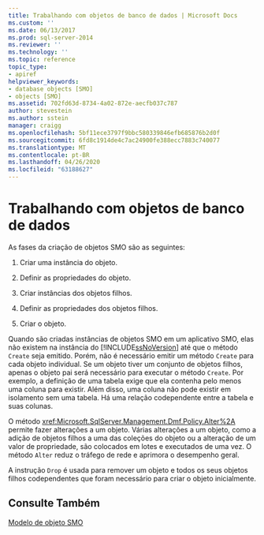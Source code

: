 ```yaml
---
title: Trabalhando com objetos de banco de dados | Microsoft Docs
ms.custom: ''
ms.date: 06/13/2017
ms.prod: sql-server-2014
ms.reviewer: ''
ms.technology: ''
ms.topic: reference
topic_type:
- apiref
helpviewer_keywords:
- database objects [SMO]
- objects [SMO]
ms.assetid: 702fd63d-8734-4a02-872e-aecfb037c787
author: stevestein
ms.author: sstein
manager: craigg
ms.openlocfilehash: 5bf11ece3797f9bbc580339846efb685876b2d0f
ms.sourcegitcommit: 6fd8c1914de4c7ac24900fe388ecc7883c740077
ms.translationtype: MT
ms.contentlocale: pt-BR
ms.lasthandoff: 04/26/2020
ms.locfileid: "63188627"
---
```

# <a name="working-with-database-objects"></a>Trabalhando com objetos de banco de dados
  As fases da criação de objetos SMO são as seguintes:  
  
1.  Criar uma instância do objeto.  
  
2.  Definir as propriedades do objeto.  
  
3.  Criar instâncias dos objetos filhos.  
  
4.  Definir as propriedades dos objetos filhos.  
  
5.  Criar o objeto.  
  
 Quando são criadas instâncias de objetos SMO em um aplicativo SMO, elas não existem na instância do [!INCLUDE[ssNoVersion](../../../includes/ssnoversion-md.md)] até que o método `Create` seja emitido. Porém, não é necessário emitir um método `Create` para cada objeto individual. Se um objeto tiver um conjunto de objetos filhos, apenas o objeto pai será necessário para executar o método `Create`. Por exemplo, a definição de uma tabela exige que ela contenha pelo menos uma coluna para existir. Além disso, uma coluna não pode existir em isolamento sem uma tabela. Há uma relação codependente entre a tabela e suas colunas.  
  
 O método <xref:Microsoft.SqlServer.Management.Dmf.Policy.Alter%2A> permite fazer alterações a um objeto. Várias alterações a um objeto, como a adição de objetos filhos a uma das coleções do objeto ou a alteração de um valor de propriedade, são colocados em lotes e executados de uma vez. O método `Alter` reduz o tráfego de rede e aprimora o desempenho geral.  
  
 A instrução `Drop` é usada para remover um objeto e todos os seus objetos filhos codependentes que foram necessário para criar o objeto inicialmente.  
  
## <a name="see-also"></a>Consulte Também  
 [Modelo de objeto SMO](../smo-object-model.md)  
  
  
